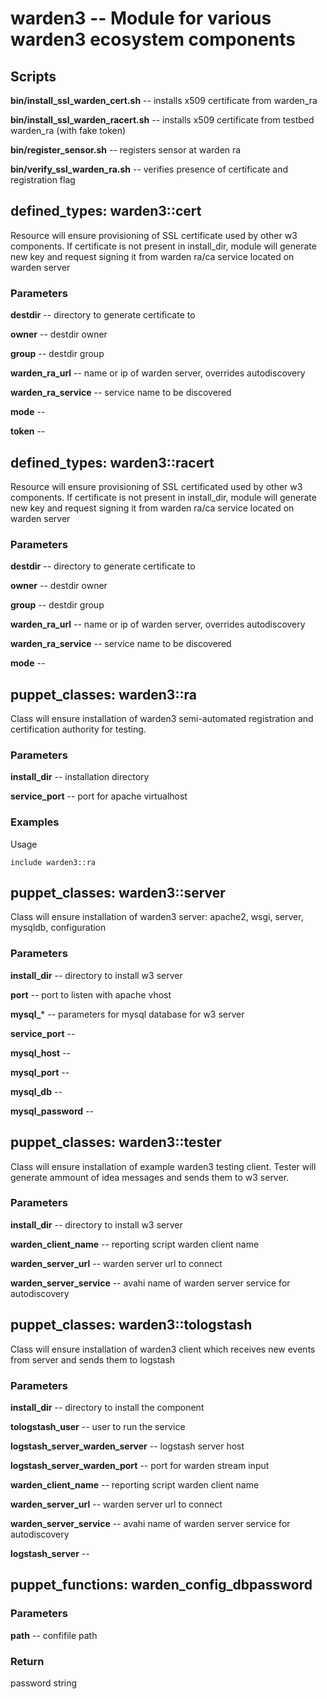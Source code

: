 # warden3 -- Module for various warden3 ecosystem components

## Scripts

**bin/install_ssl_warden_cert.sh** -- installs x509 certificate from warden_ra

**bin/install_ssl_warden_racert.sh** -- installs x509 certificate from testbed warden_ra (with fake token)

**bin/register_sensor.sh** -- registers sensor at warden ra

**bin/verify_ssl_warden_ra.sh** -- verifies presence of certificate and registration flag 

## defined_types: warden3::cert

Resource will ensure provisioning of SSL certificate used by other w3 components.
If certificate is not present in install_dir, module will generate new key and
request signing it from warden ra/ca service located on warden server

### Parameters

**destdir** -- directory to generate certificate to

**owner** -- destdir owner

**group** -- destdir group

**warden_ra_url** -- name or ip of warden server, overrides autodiscovery

**warden_ra_service** -- service name to be discovered

**mode** -- 

**token** -- 


## defined_types: warden3::racert

Resource will ensure provisioning of SSL certificated used by other w3 components.
If certificate is not present in install_dir, module will generate new key and
request signing it from warden ra/ca service located on warden server

### Parameters

**destdir** -- directory to generate certificate to

**owner** -- destdir owner

**group** -- destdir group

**warden_ra_url** -- name or ip of warden server, overrides autodiscovery

**warden_ra_service** -- service name to be discovered

**mode** -- 


## puppet_classes: warden3::ra

Class will ensure installation of warden3 semi-automated registration and
certification authority for testing.

### Parameters

**install_dir** -- installation directory

**service_port** -- port for apache virtualhost

### Examples

Usage

```
include warden3::ra
```

## puppet_classes: warden3::server

Class will ensure installation of warden3 server: apache2, wsgi, server, mysqldb, configuration

### Parameters

**install_dir** -- directory to install w3 server

**port** -- port to listen with apache vhost

**mysql_*** -- parameters for mysql database for w3 server

**service_port** -- 

**mysql_host** -- 

**mysql_port** -- 

**mysql_db** -- 

**mysql_password** -- 


## puppet_classes: warden3::tester

Class will ensure installation of example warden3 testing client. Tester will
generate ammount of idea messages and sends them to w3 server.

### Parameters

**install_dir** -- directory to install w3 server

**warden_client_name** -- reporting script warden client name

**warden_server_url** -- warden server url to connect

**warden_server_service** -- avahi name of warden server service for autodiscovery


## puppet_classes: warden3::tologstash

Class will ensure installation of warden3 client which receives new events from server and sends them to logstash

### Parameters

**install_dir** -- directory to install the component

**tologstash_user** -- user to run the service

**logstash_server_warden_server** -- logstash server host

**logstash_server_warden_port** -- port for warden stream input

**warden_client_name** -- reporting script warden client name

**warden_server_url** -- warden server url to connect

**warden_server_service** -- avahi name of warden server service for autodiscovery

**logstash_server** -- 


## puppet_functions: warden_config_dbpassword

### Parameters

**path** -- confifile path

### Return

password string


